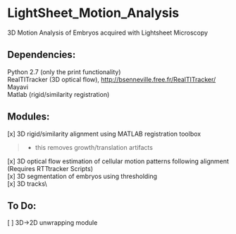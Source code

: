 # LightSheet_Motion_Analysis
3D Motion Analysis of Embryos acquired with Lightsheet Microscopy 


Dependencies:
-------------
Python 2.7 (only the print functionality) \
RealTITracker (3D optical flow), http://bsenneville.free.fr/RealTITracker/ \
Mayavi\
Matlab (rigid/similarity registration)

Modules:
--------

[x] 3D rigid/similarity alignment using MATLAB registration toolbox

>	- this removes growth/translation artifacts

[x] 3D optical flow estimation of cellular motion patterns following alignment (Requires RTTtracker Scripts)\
[x] 3D segmentation of embryos using thresholding \
[x] 3D tracks\


To Do:
-------
[ ] 3D->2D unwrapping module 

